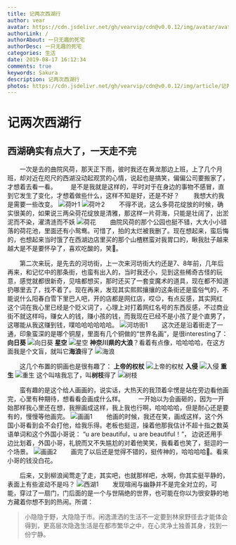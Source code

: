 ```yaml
---
title: 记两次西湖行
author: vear
avatar: https://cdn.jsdelivr.net/gh/vearvip/cdn@v0.0.12/img/avatar/avatar.webp
authorLink: /
authorAbout: 一只无趣的死宅
authorDesc: 一只无趣的死宅
categories: 生活
date: 2019-08-17 16:12:34
comments: true
keywords: Sakura
description: 记两次西湖行
photos: https://cdn.jsdelivr.net/gh/vearvip/cdn@v0.0.12/img/article/记两次西湖行/荷花2.webp
---
```

# 记两次西湖行
## 西湖确实有点大了，一天走不完

&emsp;&emsp;一次是去的曲院风荷，那天正下雨，彼时我还在黄龙那边上班，上了几个月班，却对近在咫尺的西湖没动起观赏的心情，说起也是搞笑，偏偏公司要搬家了，才想着去看一看。
&emsp;&emsp;是不是我就是这样的，平时对于在身边的事物不感冒，直到它发生了变化，才想着做些什么，这样不知是好，还是不好？
&emsp;&emsp;我想大约我是需要一些改变。
![荷叶1](https://cdn.jsdelivr.net/gh/vearvip/cdn@v0.0.12/img/article/记两次西湖行/荷叶1.webp)
![荷叶2](https://cdn.jsdelivr.net/gh/vearvip/cdn@v0.0.12/img/article/记两次西湖行/荷叶2.webp)
&emsp;&emsp;不得不说，这么多荷花绽放的时候，确实很美的，如果说三两朵荷花绽放是清雅，那这样一片荷海，只能是壮阔了，出淤泥而不染，濯清涟而不妖
![荷花](https://cdn.jsdelivr.net/gh/vearvip/cdn@v0.0.12/img/article/记两次西湖行/荷花.webp)
&emsp;&emsp;曲院风荷的那个公园也挺不错，大大小小错落的荷花池，里面还有小鸳鸯。可惜了，拍的太烂被我删了。现在想起来，蛮后悔的，也想起来当时饿了在西湖边店里买的那个山楂糕蛮对我胃口的，瞅我肚子越来越大是不是要怀孕了，喜欢吃酸的，笑🤣。

&emsp;&emsp;第二次来玩，是先去的河坊街，上一次来河坊街大约还是7、8年前，几年后再来，和记忆中的那条街，也蛮有出入的，当时我还小，见到这些稀奇古怪的玩意，感觉就都很新奇，见啥都想买，那时还买了一套变魔术的道具，现在都不知道扔哪里去了，找不着了。现在再来，发现其实熙熙攘攘的这条街还是蛮俗气的，不能说什么阳春白雪下里巴人吧，开的店都是网红店，哎😌，有点反感，其实网红这个词在我心里已经是个贬义词了，心理上对打着网红名号的东西反感，不过商业街不就这样吗，赚女人的钱，赚小孩的钱，而我现在已经不是小孩了是个直男了，这哪能从我这赚到钱，噗哈哈哈哈哈哈。
![河坊街1](https://cdn.jsdelivr.net/gh/vearvip/cdn@v0.0.12/img/article/记两次西湖行/河坊街1.webp)
&emsp;&emsp;这次还是沿着街走了一通，印象蛮深的是哪个铜屋，里面有几个铜做的“世界名画”，是很interesting了：
**向日葵**
![向日葵](https://cdn.jsdelivr.net/gh/vearvip/cdn@v0.0.12/img/article/记两次西湖行/向日葵.webp)
**星空**
![星空](https://cdn.jsdelivr.net/gh/vearvip/cdn@v0.0.12/img/article/记两次西湖行/星空.webp)
**神奈川県的大浪**？看着有点像，哈哈哈哈，在这方面我是个文盲，就叫它**海浪**得了
![海浪](https://cdn.jsdelivr.net/gh/vearvip/cdn@v0.0.12/img/article/记两次西湖行/海浪.webp)

&emsp;&emsp;这几个布置的铜画也是很有趣了：
**上帝的权杖**
![上帝的权杖](https://cdn.jsdelivr.net/gh/vearvip/cdn@v0.0.12/img/article/记两次西湖行/上帝的权杖.webp)
**入侵**
![入侵](https://cdn.jsdelivr.net/gh/vearvip/cdn@v0.0.12/img/article/记两次西湖行/入侵.webp)
**重生**
![重生](https://cdn.jsdelivr.net/gh/vearvip/cdn@v0.0.12/img/article/记两次西湖行/重生.webp)
这个叫啥我忘了，叫**树枝**得了
![树枝](https://cdn.jsdelivr.net/gh/vearvip/cdn@v0.0.12/img/article/记两次西湖行/树枝.webp)

&emsp;&emsp;蛮有趣的是这个给人画画的，说实话，大热天的我顶着伞愣是站在旁边看他画完，心里有种期待，想看看会画成什么样。
&emsp;&emsp;一开始以为会画砸的，因为一开始那样我心里还在想，我擦画成这样，我上我也行啊，哈哈哈哈，但是耐心还是要有的，慢慢等他画完。
![画画1](https://cdn.jsdelivr.net/gh/vearvip/cdn@v0.0.12/img/article/记两次西湖行/画画1.webp)
&emsp;&emsp;他画的时候，我还在笑，画成这样，这个外国小哥看到会不会打他，给我乐得。老板也挺逗，操着他那我估计不超十指之数英语单词和这个外国小哥说：
“u are beautiful，u are beautiful！”，
边说还用手边比划着，外国小哥，礼貌而又不失尴尬的对着他笑笑，我看着也笑了，挺逗的一个场景。
![画画2](https://cdn.jsdelivr.net/gh/vearvip/cdn@v0.0.12/img/article/记两次西湖行/画画2.webp)
&emsp;&emsp;画完了以后还是觉得不错的，挺传神的，哈哈哈哈🤣。看来小哥的钱没白花。

&emsp;&emsp;后来，又到柳浪闻莺走了走，其实吧，也就那样吧，水啊，你其实挺平静的，表面上有些波动不是吗？
![西湖1](https://cdn.jsdelivr.net/gh/vearvip/cdn@v0.0.12/img/article/记两次西湖行/西湖1.webp)
&emsp;&emsp;发现喧闹与幽静并不是完全对立的，可能，穿过了一扇门，门后面的是一个与世隔绝的世界，也可能在你以为很安静的地方藏着你想不到的热闹。所谓：
> 小隐隐于野，大隐隐于市。闲逸潇洒的生活不一定要到林泉野径去才能体会得到，更高层次隐逸生活是在都市繁华之中，在心灵净土独善其身，找到一份宁静。
